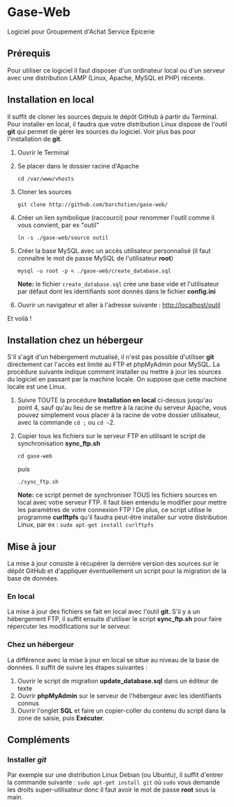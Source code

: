# Gase-Web
Logiciel pour Groupement d'Achat Service Epicerie

## Prérequis
Pour utiliser ce logiciel il faut disposer d'un ordinateur local ou d'un serveur avec une distribution LAMP (Linux, Apache, MySQL et PHP) récente.

## Installation en local
Il suffit de cloner les sources depuis le dépôt GitHub à partir du Terminal. Pour installer en local, il faudra que votre distribution Linux dispose de l'outil **git** qui permet de gérer les sources du logiciel. Voir plus bas pour l'installation de **git**.

1. Ouvrir le Terminal
2. Se placer dans le dossier racine d'Apache

	`cd /var/www/vhosts`
3. Cloner les sources

	`git clone http://github.com/barchstien/gase-web/`
4. Créer un lien symbolique (raccourci) pour renommer l'outil comme il vous convient, par ex "outil"

	`ln -s ./gase-web/source outil`
5. Créer la base MySQL avec un accès utilisateur personnalisé (il faut connaître le mot de passe MySQL de l'utilisateur **root**)

	`mysql -u root -p < ./gase-web/create_database.sql`
	
	**Note:** le fichier `create_database.sql` crée une base vide et l'utilisateur par défaut dont les identifiants sont donnés dans le fichier **config.ini**
6. Ouvrir un navigateur et aller à l'adresse suivante : [http://localhost/outil]()

Et voilà !

## Installation chez un hébergeur
S'il s'agit d'un hébergement mutualisé, il n'est pas possible d'utiliser **git** directement car l'accès est limité au FTP et phpMyAdmin pour MySQL. La procédure suivante indique comment installer ou mettre à jour les sources du logiciel en passant par la machine locale. On suppose que cette machine locale est une Linux.

1. Suivre TOUTE la procédure **Installation en local** ci-dessus jusqu'au point 4, sauf qu'au lieu de se mettre à la racine du serveur Apache, vous pouvez simplement vous placer à la racine de votre dossier utilisateur, avec la commande `cd ;` ou `cd ~`2. 
2. Copier tous les fichiers sur le serveur FTP en utilisant le script de synchronisation **sync_ftp.sh**

	`cd gase-web`

	puis
	
	`./sync_ftp.sh`
	
	**Note:** ce script permet de synchroniser TOUS les fichiers sources en local avec votre serveur FTP. Il faut bien entendu le modifier pour mettre les paramètres de votre connexion FTP ! De plus, ce script utilise le programme **curlftpfs** qu'il faudra peut-être installer sur votre distribution Linux, par ex : `sudo apt-get install curlftpfs`

## Mise à jour
La mise à jour consiste à récupérer la dernière version des sources sur le dépôt GitHub et d'appliquer éventuellement un script pour la migration de la base de données.
### En local
La mise à jour des fichiers se fait en local avec l'outil **git**. S'il y a un hébergement FTP, il suffit ensuite d'utiliser le script **sync_ftp.sh** pour faire répercuter les modifications sur le serveur.
### Chez un hébergeur
La différence avec la mise à jour en local se situe au niveau de la base de données. Il suffit de suivre les étapes suivantes :

1. Ouvrir le script de migration **update_database.sql** dans un éditeur de texte
2. Ouvrir **phpMyAdmin** sur le serveur de l'hébergeur avec les identifiants connus
3. Ouvrir l'onglet **SQL** et faire un copier-coller du contenu du script dans la zone de saisie, puis **Exécuter**.


## Compléments

### Installer *git*
Par exemple sur une distribution Linux Debian (ou Ubuntu), il suffit d'entrer la commande suivante :
`sudo apt-get install git` 
où `sudo` vous demande les droits super-utilisateur donc il faut avoir le mot de passe **root** sous la main.
